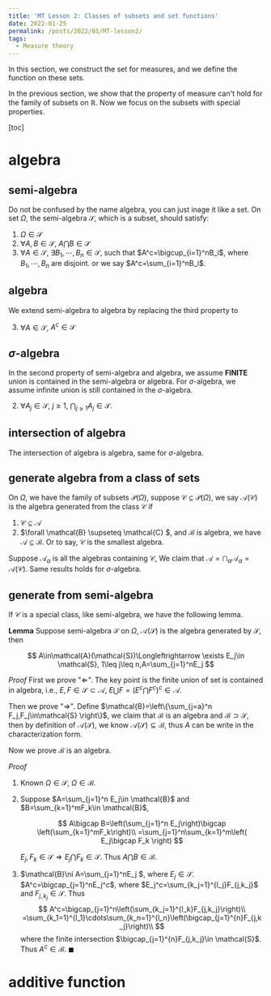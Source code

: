 ```yaml
---
title: 'MT Lesson 2: Classes of subsets and set functions'
date: 2022-01-25
permalink: /posts/2022/01/MT-lesson2/
tags:
  - Measure theory
---
```


In this section, we construct the set for measures, and we define the function on these sets.

In the previous section, we show that the property of measure can't hold for the family of subsets on $\mathbb{R}$. Now we focus on the subsets with special properties.

[toc]

# algebra 

## semi-algebra

Do not be confused by the name algebra, you can just inage it like a set. On set $\Omega$, the semi-algebra $\mathcal{S}$, which is a subset, should satisfy:

1. $\Omega \in \mathcal{S}$
2. $\forall A, B\in \mathcal{S}$, $A\bigcap B \in \mathcal{S}$
3. $\forall A\in \mathcal{S}$, $\exists B_1, \cdots, B_n \in \mathcal{S}$, such that $A^c=\bigcup_{i=1}^nB_i$, where $B_1,\cdots, B_n$ are disjoint. or we say $A^c=\sum_{i=1}^nB_i$.

## algebra

We extend semi-algebra to algebra by replacing the third property to 

3. $\forall A \in \mathcal{S}$, $A^c\in \mathcal{S}$

## $\sigma$-algebra

In the second property of semi-algebra and algebra, we assume **FINITE** union is contained in the semi-algebra or algebra. For $\sigma$-algebra, we assume infinite union is still contained in the $\sigma$-algebra.

2. $\forall A_j\in \mathcal{S}$, $j\geq 1$, $\bigcap_{j\geq 1}A_j \in \mathcal{S}$.

## intersection of algebra

The intersection of algebra is algebra, same for $\sigma$-algebra.

## generate algebra from a class of sets

On $\Omega$, we have the family of subsets $\mathcal{P}(\Omega)$, suppose $\mathcal{C}\subseteq \mathcal{P}(\Omega)$, we say $\mathcal{A}(\mathcal{C})$ is the algebra generated from the class $\mathcal{C}$ if

1. $\mathcal{C} \subseteq \mathcal{\mathcal{A}}$
2. $\forall \mathcal{B} \supseteq \mathcal{C} $, and $\mathcal{B}$ is algebra, we have $\mathcal{A}\subseteq \mathcal{B}$. Or to say, $\mathcal{C}$ is the smallest algebra.

Suppose $\mathcal{A}_{\alpha}$ is all the algebras containing $\mathcal{C}$, We claim that $\mathcal{A}=\bigcap_{\alpha}\mathcal{A}_{\alpha}=\mathcal{A}(\mathcal{C})$. Same results holds for $\sigma$-algebra.

## generate from semi-algebra

If $\mathcal{C}$ is a special class, like semi-algebra, we have the following lemma.

**Lemma** Suppose semi-algebra $\mathcal{S}$ on $\Omega$, $\mathcal{A}(\mathcal{S})$ is the algebra generated by $\mathcal{S}$, then


$$
A\in\mathcal{A}(\mathcal{S})\Longleftrightarrow
\exists E_j\in \mathcal{S}, 1\leq j\leq n,A=\sum_{j=1}^nE_j
$$


*Proof* First we prove "$\Longleftarrow$". The key point is the finite union of set is contained in algebra, i.e., $E,F\in \mathcal{S} \subset \mathcal{A}$, $E\bigcup F=(E^c\bigcap F^c)^c\in\mathcal{A}$. 

Then we prove "$\Longrightarrow$". Define $\mathcal{B}=\left\{\sum_{j=a}^n F_j,F_j\in\mathcal{S} \right\}$, we claim that $\mathcal{B}$ is an algebra and $\mathcal{B}\supset \mathcal{S}$, then by definition of $\mathcal{A}(\mathcal{S})$, we know $\mathcal{A}(\mathcal{S})\subseteq \mathcal{B}$, thus $A$ can be write in the characterization form.

Now we prove $\mathcal{B}$ is an algebra. 

*Proof*

1. Known $\Omega\in \mathcal{S}$, $\Omega \in \mathcal{B}$. 

2. Suppose $A=\sum_{j=1}^n E_j\in \mathcal{B}$ and $B=\sum_{k=1}^mF_k\in \mathcal{B}$, 

   
   $$
   A\bigcap B=\left(\sum_{j=1}^n E_j\right)\bigcap \left(\sum_{k=1}^mF_k\right)\\
   =\sum_{j=1}^n\sum_{k=1}^m\left( E_j\bigcap F_k \right)
   $$
   

   $E_j, F_k\in \mathcal{S}\Longrightarrow  E_j\bigcap F_k\in \mathcal{S}$. Thus $A\bigcap B\in \mathcal{B}$.

3. $\mathcal{B}\ni A=\sum_{j=1}^nE_j $, where $E_j\in \mathcal{S}$. $A^c=\bigcap_{j=1}^nE_j^c$, where $E_j^c=\sum_{k_j=1}^{l_j}F_{j,k_j}$ and $F_{j,k_j}\in \mathcal{S}$. Thus 
   $$
   A^c=\bigcap_{j=1}^n\left(\sum_{k_j=1}^{l_k}F_{j,k_j}\right)\\
   =\sum_{k_1=1}^{l_1}\cdots\sum_{k_n=1}^{l_n}\left(\bigcap_{j=1}^{n}F_{j,k_j}\right)\\
   $$
   where the finite intersection $\bigcap_{j=1}^{n}F_{j,k_j}\in \mathcal{S}$. Thus $A^c\in \mathcal{B}$. $\blacksquare$

# additive function